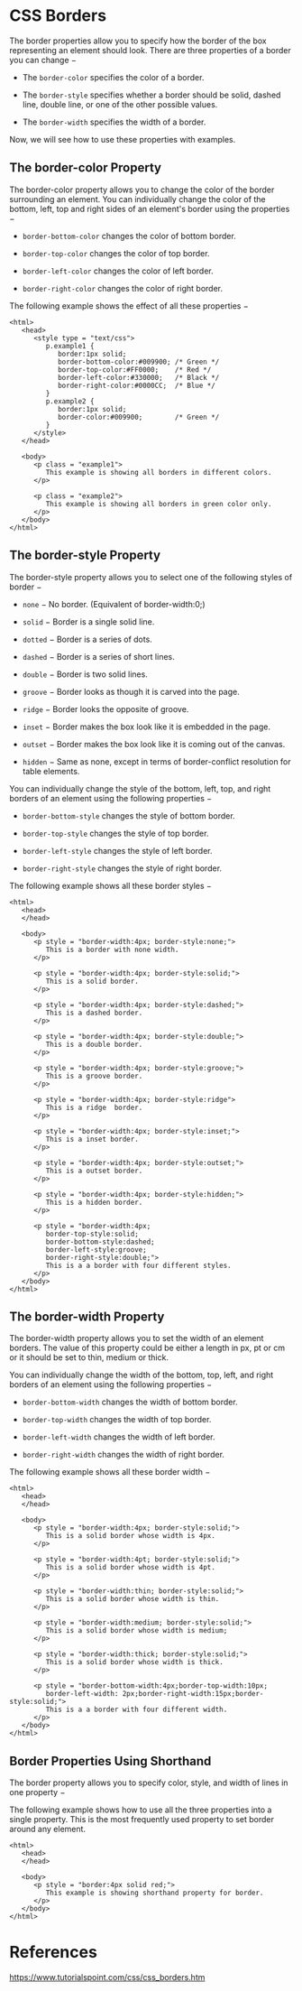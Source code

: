 # CSS Borders

The border properties allow you to specify how the border of the box representing an element should look. There are three properties of a border you can change −

- The `border-color` specifies the color of a border.

- The `border-style` specifies whether a border should be solid, dashed line, double line, or one of the other possible values.

- The `border-width` specifies the width of a border.

Now, we will see how to use these properties with examples.

## The border-color Property

The border-color property allows you to change the color of the border surrounding an element. You can individually change the color of the bottom, left, top and right sides of an element's border using the properties −

- `border-bottom-color` changes the color of bottom border.

- `border-top-color` changes the color of top border.

- `border-left-color` changes the color of left border.

- `border-right-color` changes the color of right border.

The following example shows the effect of all these properties −

```
<html>
   <head>
      <style type = "text/css">
         p.example1 {
            border:1px solid;
            border-bottom-color:#009900; /* Green */
            border-top-color:#FF0000;    /* Red */
            border-left-color:#330000;   /* Black */
            border-right-color:#0000CC;  /* Blue */
         }
         p.example2 {
            border:1px solid;
            border-color:#009900;        /* Green */
         }
      </style>
   </head>

   <body>
      <p class = "example1">
         This example is showing all borders in different colors.
      </p>

      <p class = "example2">
         This example is showing all borders in green color only.
      </p>
   </body>
</html>
```

## The border-style Property
The border-style property allows you to select one of the following styles of border −

- `none` − No border. (Equivalent of border-width:0;)

- `solid` − Border is a single solid line.

- `dotted` − Border is a series of dots.

- `dashed` − Border is a series of short lines.

- `double` − Border is two solid lines.

- `groove` − Border looks as though it is carved into the page.

- `ridge` − Border looks the opposite of groove.

- `inset` − Border makes the box look like it is embedded in the page.

- `outset` − Border makes the box look like it is coming out of the canvas.

- `hidden` − Same as none, except in terms of border-conflict resolution for table elements.

You can individually change the style of the bottom, left, top, and right borders of an element using the following properties −

- `border-bottom-style` changes the style of bottom border.

- `border-top-style` changes the style of top border.

- `border-left-style` changes the style of left border.

- `border-right-style` changes the style of right border.

The following example shows all these border styles −
```
<html>
   <head>
   </head>

   <body>
      <p style = "border-width:4px; border-style:none;">
         This is a border with none width.
      </p>

      <p style = "border-width:4px; border-style:solid;">
         This is a solid border.
      </p>

      <p style = "border-width:4px; border-style:dashed;">
         This is a dashed border.
      </p>

      <p style = "border-width:4px; border-style:double;">
         This is a double border.
      </p>

      <p style = "border-width:4px; border-style:groove;">
         This is a groove border.
      </p>

      <p style = "border-width:4px; border-style:ridge">
         This is a ridge  border.
      </p>

      <p style = "border-width:4px; border-style:inset;">
         This is a inset border.
      </p>

      <p style = "border-width:4px; border-style:outset;">
         This is a outset border.
      </p>

      <p style = "border-width:4px; border-style:hidden;">
         This is a hidden border.
      </p>

      <p style = "border-width:4px;
         border-top-style:solid;
         border-bottom-style:dashed;
         border-left-style:groove;
         border-right-style:double;">
         This is a a border with four different styles.
      </p>
   </body>
</html>
```

## The border-width Property
The border-width property allows you to set the width of an element borders. The value of this property could be either a length in px, pt or cm or it should be set to thin, medium or thick.

You can individually change the width of the bottom, top, left, and right borders of an element using the following properties −

- `border-bottom-width` changes the width of bottom border.

- `border-top-width` changes the width of top border.

- `border-left-width` changes the width of left border.

- `border-right-width` changes the width of right border.

The following example shows all these border width −
```
<html>
   <head>
   </head>

   <body>
      <p style = "border-width:4px; border-style:solid;">
         This is a solid border whose width is 4px.
      </p>

      <p style = "border-width:4pt; border-style:solid;">
         This is a solid border whose width is 4pt.
      </p>

      <p style = "border-width:thin; border-style:solid;">
         This is a solid border whose width is thin.
      </p>

      <p style = "border-width:medium; border-style:solid;">
         This is a solid border whose width is medium;
      </p>

      <p style = "border-width:thick; border-style:solid;">
         This is a solid border whose width is thick.
      </p>

      <p style = "border-bottom-width:4px;border-top-width:10px;
         border-left-width: 2px;border-right-width:15px;border-style:solid;">
         This is a a border with four different width.
      </p>
   </body>
</html>
```

## Border Properties Using Shorthand
The border property allows you to specify color, style, and width of lines in one property −

The following example shows how to use all the three properties into a single property. This is the most frequently used property to set border around any element.
```
<html>
   <head>
   </head>

   <body>
      <p style = "border:4px solid red;">
         This example is showing shorthand property for border.
      </p>
   </body>
</html>
```

# References
https://www.tutorialspoint.com/css/css_borders.htm
